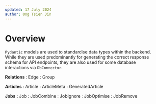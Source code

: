 ```yaml
---
updated: 17 July 2024
author: Ong Tsien Jin
---
```


# Overview

`Pydantic` models are used to standardise data types within the backend. While they are used predominantly for generating the correct response schema for API endpoints, they are also used for some database interactions via `DbConnector`.

**Relations**
: Edge
: Group

**Articles**
: Article
: ArticleMeta
: GeneratedArticle

**Jobs**
: Job
: JobCombine
: JobIgnore
: JobOptimise
: JobRemove
